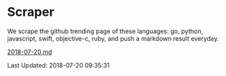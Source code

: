 # Scraper

We scrape the github trending page of these languages: go, python, javascript, swift, objective-c, ruby, and push a markdown result everyday.

[2018-07-20.md](https://github.com/henson/Scraper/blob/master/2018-07-20.md)

Last Updated: 2018-07-20 09:35:31